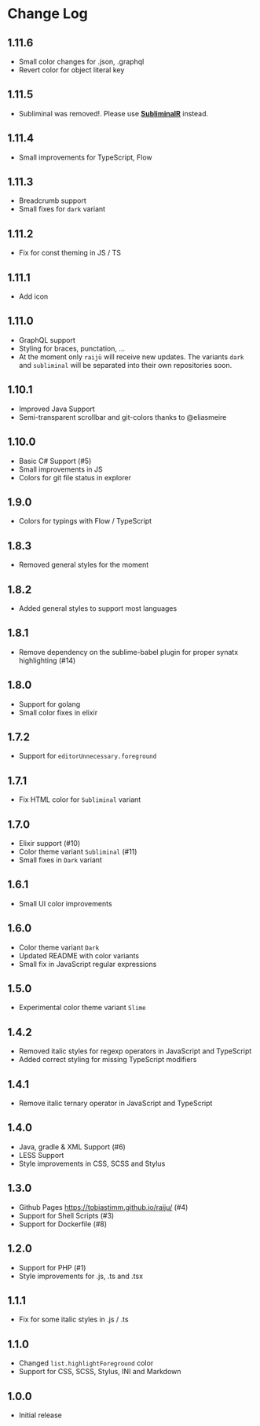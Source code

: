 # Change Log

## 1.11.6

- Small color changes for .json, .graphql
- Revert color for object literal key

## 1.11.5

- Subliminal was removed!. Please use [**SubliminalR**](https://marketplace.visualstudio.com/items?itemName=TobiasTimm.subliminalr) instead.

## 1.11.4

- Small improvements for TypeScript, Flow

## 1.11.3

- Breadcrumb support
- Small fixes for `dark` variant

## 1.11.2

- Fix for const theming in JS / TS

## 1.11.1

- Add icon

## 1.11.0

- GraphQL support
- Styling for braces, punctation, ...
- At the moment only `raijū` will receive new updates. The variants `dark` and `subliminal` will be separated into their own repositories soon.

## 1.10.1

- Improved Java Support
- Semi-transparent scrollbar and git-colors thanks to @eliasmeire

## 1.10.0

- Basic C# Support (#5)
- Small improvements in JS
- Colors for git file status in explorer

## 1.9.0

- Colors for typings with Flow / TypeScript

## 1.8.3

- Removed general styles for the moment

## 1.8.2

- Added general styles to support most languages

## 1.8.1

- Remove dependency on the sublime-babel plugin for proper synatx highlighting (#14)

## 1.8.0

- Support for golang
- Small color fixes in elixir

## 1.7.2

- Support for `editorUnnecessary.foreground`

## 1.7.1

- Fix HTML color for `Subliminal` variant

## 1.7.0

- Elixir support (#10)
- Color theme variant `Subliminal` (#11)
- Small fixes in `Dark` variant

## 1.6.1

- Small UI color improvements

## 1.6.0

- Color theme variant `Dark`
- Updated README with color variants
- Small fix in JavaScript regular expressions

## 1.5.0

- Experimental color theme variant `Slime`

## 1.4.2

- Removed italic styles for regexp operators in JavaScript and TypeScript
- Added correct styling for missing TypeScript modifiers

## 1.4.1

- Remove italic ternary operator in JavaScript and TypeScript

## 1.4.0

- Java, gradle & XML Support (#6)
- LESS Support
- Style improvements in CSS, SCSS and Stylus

## 1.3.0

- Github Pages https://tobiastimm.github.io/raiju/ (#4)
- Support for Shell Scripts (#3)
- Support for Dockerfile (#8)

## 1.2.0

- Support for PHP (#1)
- Style improvements for .js, .ts and .tsx

## 1.1.1

- Fix for some italic styles in .js / .ts

## 1.1.0

- Changed `list.highlightForeground` color
- Support for CSS, SCSS, Stylus, INI and Markdown

## 1.0.0

- Initial release
